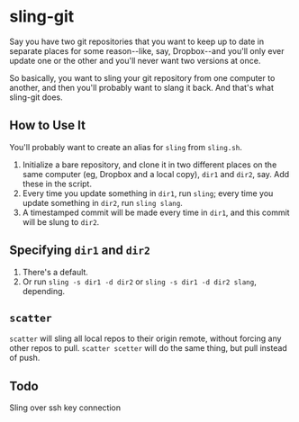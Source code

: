 sling-git
=========

Say you have two git repositories that you want to keep up to date in separate
places for some reason--like, say, Dropbox--and you'll only ever
update one or the other and you'll never want two versions at once.

So basically, you want to sling your git repository from one computer to
another, and then you'll probably want to slang it back. And that's what
sling-git does.

How to Use It
-------------
You'll probably want to create an alias for `sling` from `sling.sh`.
1. Initialize a bare repository, and clone it in two different places on the same computer (eg, Dropbox and a local copy), `dir1` and `dir2`, say. Add these in the script.
2. Every time you update something in `dir1`, run `sling`; every time you update something in `dir2`, run `sling slang`.
3. A timestamped commit will be made every time in `dir1`, and this commit will be slung to `dir2`.

Specifying `dir1` and `dir2`
----------------------------
1. There's a default.
2. Or run `sling -s dir1 -d dir2` or `sling -s dir1 -d dir2 slang`, depending.

`scatter`
-------
`scatter` will sling all local repos to their origin remote, without forcing any other repos to pull. `scatter scetter` will do the same thing, but pull instead of push.

Todo
----
Sling over ssh key connection
